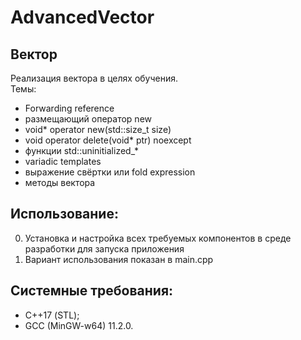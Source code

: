# AdvancedVector
## Вектор
Реализация вектора в целях обучения.  
Темы:  
* Forwarding reference
* размещающий оператор new
* void* operator new(std::size_t size)
* void operator delete(void* ptr) noexcept
* функции std::uninitialized_*
* variadic templates
* выражение свёртки или fold expression
* методы вектора

## Использование:
0. Установка и настройка всех требуемых компонентов в среде разработки для запуска приложения
1. Вариант использования показан в main.cpp

## Cистемные требования:
- С++17 (STL);
- GCC (MinGW-w64) 11.2.0.

